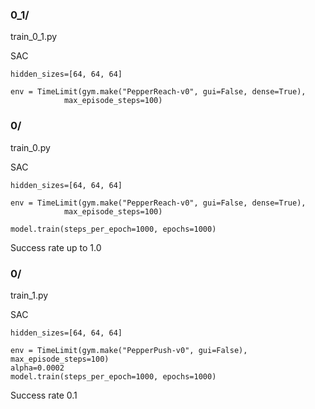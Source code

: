 ### 0_1/
train_0_1.py

SAC
```
hidden_sizes=[64, 64, 64]

env = TimeLimit(gym.make("PepperReach-v0", gui=False, dense=True),
            max_episode_steps=100)
```

### 0/
train_0.py

SAC
```
hidden_sizes=[64, 64, 64]

env = TimeLimit(gym.make("PepperReach-v0", gui=False, dense=True),
            max_episode_steps=100)

model.train(steps_per_epoch=1000, epochs=1000)
```
Success rate up to 1.0

### 0/
train_1.py

SAC
```
hidden_sizes=[64, 64, 64]

env = TimeLimit(gym.make("PepperPush-v0", gui=False), max_episode_steps=100)
alpha=0.0002
model.train(steps_per_epoch=1000, epochs=1000)
```
Success rate 0.1